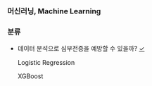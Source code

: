### 머신러닝, Machine Learning

### 분류
- 데이터 분석으로 심부전증을 예방할 수 있을까? [✓]()

    Logistic Regression  

    XGBoost
